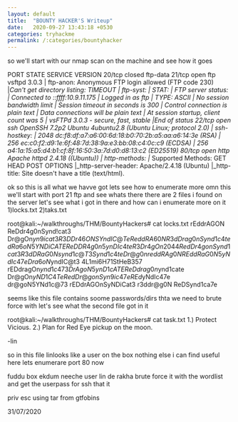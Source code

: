 ```yaml
---
layout: default
title:  "BOUNTY HACKER'S Writeup"
date:   2020-09-27 13:43:18 +0530
categories: tryhackme
permalink: /:categories/bountyhacker
---
```


so we'll start with our nmap scan on the machine and see how it goes

PORT      STATE  SERVICE         VERSION
20/tcp    closed ftp-data
21/tcp    open   ftp             vsftpd 3.0.3
| ftp-anon: Anonymous FTP login allowed (FTP code 230)
|_Can't get directory listing: TIMEOUT
| ftp-syst: 
|   STAT: 
| FTP server status:
|      Connected to ::ffff:10.9.11.175
|      Logged in as ftp
|      TYPE: ASCII
|      No session bandwidth limit
|      Session timeout in seconds is 300
|      Control connection is plain text
|      Data connections will be plain text
|      At session startup, client count was 5
|      vsFTPd 3.0.3 - secure, fast, stable
|_End of status
22/tcp    open   ssh             OpenSSH 7.2p2 Ubuntu 4ubuntu2.8 (Ubuntu Linux; protocol 2.0)
| ssh-hostkey: 
|   2048 dc:f8:df:a7:a6:00:6d:18:b0:70:2b:a5:aa:a6:14:3e (RSA)
|   256 ec:c0:f2:d9:1e:6f:48:7d:38:9a:e3:bb:08:c4:0c:c9 (ECDSA)
|_  256 a4:1a:15:a5:d4:b1:cf:8f:16:50:3a:7d:d0:d8:13:c2 (ED25519)
80/tcp    open   http            Apache httpd 2.4.18 ((Ubuntu))
| http-methods: 
|_  Supported Methods: GET HEAD POST OPTIONS
|_http-server-header: Apache/2.4.18 (Ubuntu)
|_http-title: Site doesn't have a title (text/html).

ok so this is all what we havve got lets see how to enumerate more omn this we'll start with port 21 ftp and see whats there
there are 2 files i found on the server let's see what i got in there and how can i enumerate more on it
1)locks.txt
2)taks.txt

root@kali:~/walkthroughs/THM/BountyHackers# cat locks.txt
rEddrAGON
ReDdr4g0nSynd!cat3
Dr@gOn$yn9icat3
R3DDr46ONSYndIC@Te
ReddRA60N
R3dDrag0nSynd1c4te
dRa6oN5YNDiCATE
ReDDR4g0n5ynDIc4te
R3Dr4gOn2044
RedDr4gonSynd1cat3
R3dDRaG0Nsynd1c@T3
Synd1c4teDr@g0n
reddRAg0N
REddRaG0N5yNdIc47e
Dra6oN$yndIC@t3
4L1mi6H71StHeB357
rEDdragOn$ynd1c473
DrAgoN5ynD1cATE
ReDdrag0n$ynd1cate
Dr@gOn$yND1C4Te
RedDr@gonSyn9ic47e
REd$yNdIc47e
dr@goN5YNd1c@73
rEDdrAGOnSyNDiCat3
r3ddr@g0N
ReDSynd1ca7e

seems like this file contains soome passwords/dirs thta we need to brute force with let's see what the second file got in it 

root@kali:~/walkthroughs/THM/BountyHackers# cat task.txt
1.) Protect Vicious.
2.) Plan for Red Eye pickup on the moon.

-lin

so in this file linlooks like a user on the box nothing else i can find useful here lets enumerare port 80 now

fuddu box ekdum neeche user lin de rakha brute force it with the wordlist and get the userpass for ssh that it

priv esc using tar from gtfobins

31/07/2020